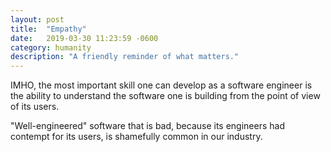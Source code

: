 ```yaml
---
layout: post
title:  "Empathy"
date:   2019-03-30 11:23:59 -0600
category: humanity
description: "A friendly reminder of what matters."
---
```

IMHO, the most important skill one can develop as a software engineer is the
ability to understand the software one is building from the point of view of its
users.

"Well-engineered" software that is bad, because its engineers had contempt for
its users, is shamefully common in our industry.
